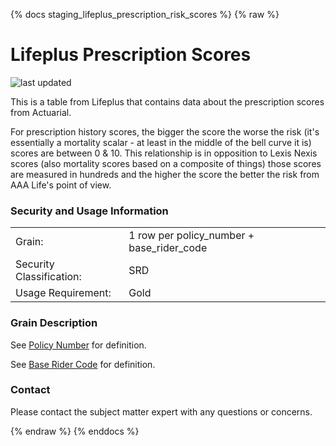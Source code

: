 {% docs staging_lifeplus_prescription_risk_scores %}
{% raw %}

# Lifeplus Prescription Scores

![last updated](assets/update_badges/staging_lifeplus_prescription_scores.svg)

This is a table from Lifeplus that contains data about the prescription scores from Actuarial.

For prescription history scores, the bigger the score the worse the risk (it's essentially a 
mortality scalar - at least in the middle of the bell curve it is) scores are between 0 & 10. This
relationship is in opposition to Lexis Nexis scores (also mortality scores based on a composite
of things) those scores are measured in hundreds and the higher the score the better the risk from
AAA Life's point of view.

### Security and Usage Information
|     |                                 |
| --- |---------------------------------|
| Grain:                   | 1 row per policy_number + base_rider_code |
| Security Classification: | SRD                             |
| Usage Requirement:       | Gold                            |

### Grain Description
See [Policy Number](https://dataplatformdocs.aaalife-data.com/#!/exposure/docs.business_glossary.glossary#policy_number)
for definition.

See [Base Rider Code](https://dataplatformdocs.aaalife-data.com/#!/exposure/docs.business_glossary.glossary#base_rider_code)
for definition.

### Contact
Please contact the subject matter expert with any questions or concerns.

{% endraw %}
{% enddocs %}